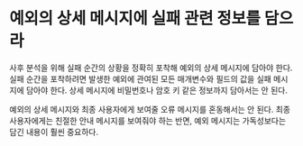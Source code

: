 # 예외의 상세 메시지에 실패 관련 정보를 담으라


사후 분석을 위해 실패 순간의 상황을 정확히 포착해 예외의 상세 메시지에 담아야 한다.
실패 순간을 포착하려면 발생한 예외에 관여된 모든 매개변수와 필드의 값을 실패 메시지에 담아야 한다. 
상세 메시지에 비밀번호나 암호 키 같은 정보까지 담아서는 안 된다.

예외의 상세 메시지와 최종 사용자에게 보여줄 오류 메시지를 혼동해서는 안 된다. 
최종 사용자에게는 친절한 안내 메시지를 보여줘야 하는 반면, 예외 메시지는 가독성보다는 담긴 내용이 훨씬 중요하다.